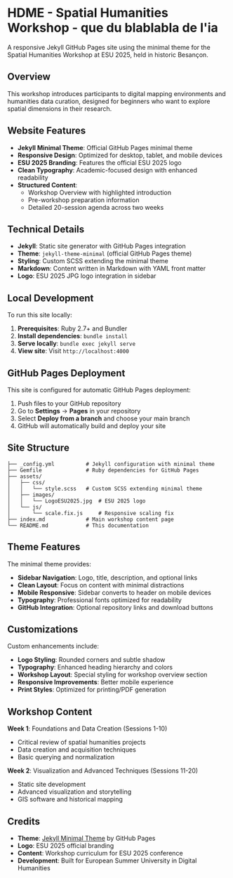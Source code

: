 # HDME - Spatial Humanities Workshop - que du blablabla de l'ia

A responsive Jekyll GitHub Pages site using the minimal theme for the Spatial Humanities Workshop at ESU 2025, held in historic Besançon.

## Overview

This workshop introduces participants to digital mapping environments and humanities data curation, designed for beginners who want to explore spatial dimensions in their research.

## Website Features

- **Jekyll Minimal Theme**: Official GitHub Pages minimal theme
- **Responsive Design**: Optimized for desktop, tablet, and mobile devices
- **ESU 2025 Branding**: Features the official ESU 2025 logo
- **Clean Typography**: Academic-focused design with enhanced readability
- **Structured Content**: 
  - Workshop Overview with highlighted introduction
  - Pre-workshop preparation information
  - Detailed 20-session agenda across two weeks

## Technical Details

- **Jekyll**: Static site generator with GitHub Pages integration
- **Theme**: `jekyll-theme-minimal` (official GitHub Pages theme)
- **Styling**: Custom SCSS extending the minimal theme
- **Markdown**: Content written in Markdown with YAML front matter
- **Logo**: ESU 2025 JPG logo integration in sidebar

## Local Development

To run this site locally:

1. **Prerequisites**: Ruby 2.7+ and Bundler
2. **Install dependencies**: `bundle install`
3. **Serve locally**: `bundle exec jekyll serve`
4. **View site**: Visit `http://localhost:4000`

## GitHub Pages Deployment

This site is configured for automatic GitHub Pages deployment:

1. Push files to your GitHub repository
2. Go to **Settings** → **Pages** in your repository
3. Select **Deploy from a branch** and choose your main branch
4. GitHub will automatically build and deploy your site

## Site Structure

```
├── _config.yml          # Jekyll configuration with minimal theme
├── Gemfile              # Ruby dependencies for GitHub Pages
├── assets/
│   ├── css/
│   │   └── style.scss   # Custom SCSS extending minimal theme
│   ├── images/
│   │   └── LogoESU2025.jpg  # ESU 2025 logo
│   └── js/
│       └── scale.fix.js     # Responsive scaling fix
├── index.md             # Main workshop content page
└── README.md            # This documentation
```

## Theme Features

The minimal theme provides:

- **Sidebar Navigation**: Logo, title, description, and optional links
- **Clean Layout**: Focus on content with minimal distractions  
- **Mobile Responsive**: Sidebar converts to header on mobile devices
- **Typography**: Professional fonts optimized for readability
- **GitHub Integration**: Optional repository links and download buttons

## Customizations

Custom enhancements include:

- **Logo Styling**: Rounded corners and subtle shadow
- **Typography**: Enhanced heading hierarchy and colors
- **Workshop Layout**: Special styling for workshop overview section
- **Responsive Improvements**: Better mobile experience
- **Print Styles**: Optimized for printing/PDF generation

## Workshop Content

**Week 1**: Foundations and Data Creation (Sessions 1-10)
- Critical review of spatial humanities projects
- Data creation and acquisition techniques  
- Basic querying and normalization

**Week 2**: Visualization and Advanced Techniques (Sessions 11-20)
- Static site development
- Advanced visualization and storytelling
- GIS software and historical mapping

## Credits

- **Theme**: [Jekyll Minimal Theme](https://github.com/pages-themes/minimal) by GitHub Pages
- **Logo**: ESU 2025 official branding
- **Content**: Workshop curriculum for ESU 2025 conference
- **Development**: Built for European Summer University in Digital Humanities
